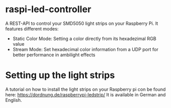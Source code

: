 # raspi-led-controller

A REST-API to control your SMD5050 light strips on your Raspberry Pi.
It features different modes:
* Static Color Mode: Setting a color directly from its hexadezimal RGB value
* Stream Mode: Set hexadecimal color information from a UDP port for better performance in ambilight effects

# Setting up the light strips
A tutorial on how to install the light strips on your Raspberry pi con be found here:
https://dordnung.de/raspberrypi-ledstrip/
It is available in German and English.